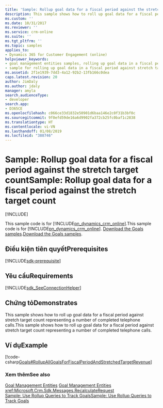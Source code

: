 ```yaml
---
title: 'Sample: Rollup goal data for a fiscal period against the stretch target count (Developer Guide for Dynamics 365 for Customer Engagement)| MicrosoftDocs'
description: This sample shows how to roll up goal data for a fiscal period against stretch target count representing a number of completed telephone calls
ms.custom: ''
ms.date: 10/31/2017
ms.reviewer: ''
ms.service: crm-online
ms.suite: ''
ms.tgt_pltfrm: ''
ms.topic: samples
applies_to:
- Dynamics 365 for Customer Engagement (online)
helpviewer_keywords:
- goal management entities samples, rolling up goal data in a fiscal period against stretch targets
- sample for rolling up goal data in a fiscal period against stretch targets
ms.assetid: 2f1e1939-7dd3-4a12-92b2-13fb166c0dea
caps.latest.revision: 20
author: JimDaly
ms.author: jdaly
manager: amyla
search.audienceType:
- developer
search.app:
- D365CE
ms.openlocfilehash: c066ce33d1832e50901d6baa146e2c0f31b3bf0c
ms.sourcegitcommit: 9f0efd59de16a6d9902fa372cb25fc0baf1c2838
ms.translationtype: HT
ms.contentlocale: vi-VN
ms.lasthandoff: 01/08/2019
ms.locfileid: "388746"
---
```

# <a name="sample-rollup-goal-data-for-a-fiscal-period-against-the-stretch-target-count"></a><span data-ttu-id="9153c-103">Sample: Rollup goal data for a fiscal period against the stretch target count</span><span class="sxs-lookup"><span data-stu-id="9153c-103">Sample: Rollup goal data for a fiscal period against the stretch target count</span></span>

[!INCLUDE[](../includes/cc_applies_to_update_9_0_0.md)]

<span data-ttu-id="9153c-104">This sample code is for [!INCLUDE[pn_dynamics_crm_online](../includes/pn-dynamics-crm-online.md)].</span><span class="sxs-lookup"><span data-stu-id="9153c-104">This sample code is for [!INCLUDE[pn_dynamics_crm_online](../includes/pn-dynamics-crm-online.md)].</span></span> <span data-ttu-id="9153c-105">[Download the Goals samples](https://code.msdn.microsoft.com/Goals-Samples-539b2a34).</span><span class="sxs-lookup"><span data-stu-id="9153c-105">[Download the Goals samples](https://code.msdn.microsoft.com/Goals-Samples-539b2a34).</span></span> 

## <a name="prerequisites"></a><span data-ttu-id="9153c-106">Điều kiện tiên quyết</span><span class="sxs-lookup"><span data-stu-id="9153c-106">Prerequisites</span></span>
[!INCLUDE[sdk-prerequisite](../includes/sdk-prerequisite.md)]
   
## <a name="requirements"></a><span data-ttu-id="9153c-107">Yêu cầu</span><span class="sxs-lookup"><span data-stu-id="9153c-107">Requirements</span></span>  
[!INCLUDE[sdk_SeeConnectionHelper](../includes/sdk-seeconnectionhelper.md)]
  
## <a name="demonstrates"></a><span data-ttu-id="9153c-108">Chứng tỏ</span><span class="sxs-lookup"><span data-stu-id="9153c-108">Demonstrates</span></span>  
 <span data-ttu-id="9153c-109">This sample shows how to roll up goal data for a fiscal period against stretch target count representing a number of completed telephone calls.</span><span class="sxs-lookup"><span data-stu-id="9153c-109">This sample shows how to roll up goal data for a fiscal period against stretch target count representing a number of completed telephone calls.</span></span>  
  
## <a name="example"></a><span data-ttu-id="9153c-110">Ví dụ</span><span class="sxs-lookup"><span data-stu-id="9153c-110">Example</span></span>  
 [!code-csharp[Goals#RollupAllGoalsForFiscalPeriodAndStretchedTargetRevenue](../snippets/csharp/CRMV8/goals/cs/rollupallgoalsforfiscalperiodandstretchedtargetrevenue.cs#rollupallgoalsforfiscalperiodandstretchedtargetrevenue)]  
  
### <a name="see-also"></a><span data-ttu-id="9153c-111">Xem thêm</span><span class="sxs-lookup"><span data-stu-id="9153c-111">See also</span></span>  
 <span data-ttu-id="9153c-112">[Goal Management Entities](goal-management-entities.md) </span><span class="sxs-lookup"><span data-stu-id="9153c-112">[Goal Management Entities](goal-management-entities.md) </span></span>  
 <xref:Microsoft.Crm.Sdk.Messages.RecalculateRequest>   
 [<span data-ttu-id="9153c-113">Sample: Use Rollup Queries to Track Goals</span><span class="sxs-lookup"><span data-stu-id="9153c-113">Sample: Use Rollup Queries to Track Goals</span></span>](sample-use-rollup-queries-track-goals.md)
